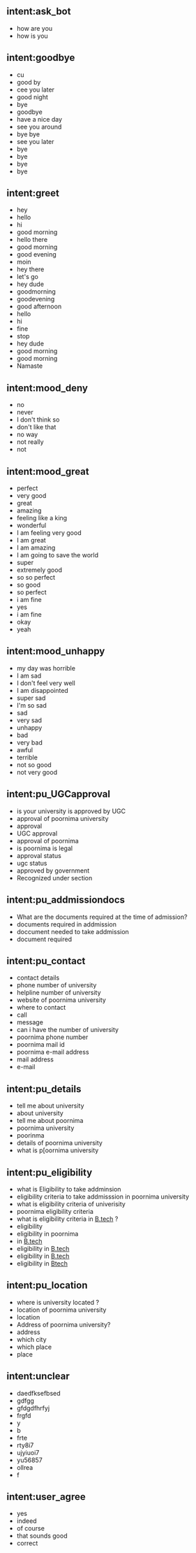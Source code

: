 ## intent:ask_bot
- how are you
- how is you

## intent:goodbye
- cu
- good by
- cee you later
- good night
- bye
- goodbye
- have a nice day
- see you around
- bye bye
- see you later
- bye
- bye
- bye
- bye

## intent:greet
- hey
- hello
- hi
- good morning
- hello there
- good morning
- good evening
- moin
- hey there
- let's go
- hey dude
- goodmorning
- goodevening
- good afternoon
- hello
- hi
- fine
- stop
- hey dude
- good morning
- good morning
- Namaste

## intent:mood_deny
- no
- never
- I don't think so
- don't like that
- no way
- not really
- not

## intent:mood_great
- perfect
- very good
- great
- amazing
- feeling like a king
- wonderful
- I am feeling very good
- I am great
- I am amazing
- I am going to save the world
- super
- extremely good
- so so perfect
- so good
- so perfect
- i am fine
- yes
- i am fine
- okay
- yeah

## intent:mood_unhappy
- my day was horrible
- I am sad
- I don't feel very well
- I am disappointed
- super sad
- I'm so sad
- sad
- very sad
- unhappy
- bad
- very bad
- awful
- terrible
- not so good
- not very good

## intent:pu_UGCapproval
- is your university is approved by UGC
- approval of poornima university
- approval
- UGC approval
- approval of poornima
- is poornima is legal
- approval status
- ugc status
- approved by government
- Recognized under section

## intent:pu_addmissiondocs
- What are the documents required at the time of admission?
- documents required in addmission
- doccument needed to take addmission
- document required

## intent:pu_contact
- contact details
- phone number of university
- helpline number of university
- website of poornima university
- where to contact
- call
- message
- can i have the number of university
- poornima phone number
- poornima mail id
- poornima e-mail address
- mail address
- e-mail

## intent:pu_details
- tell me about university
- about university
- tell me about poornima
- poornima university
- poorinma
- details of poornima university
- what is p[oornima university

## intent:pu_eligibility
- what is Eligibility to take addminsion
- eligibility criteria to take addmisssion in poornima university
- what is eligibility criteria of univerisity
- poornima eligibility criteria
- what is eligibility criteria in [B.tech](course) ?
- eligibility
- eligibility in poornima
- in [B.tech](course)
- eligibility in [B.tech](course)
- eligibility in [B.tech](course)
- eligibility in [Btech](course)

## intent:pu_location
- where is university located ?
- location of poornima university
- location
- Address of poornima university?
- address
- which city
- which place
- place

## intent:unclear
- daedfksefbsed
- gdfgg
- gfdgdfhrfyj
- frgfd
- y
- b
- frte
- rty8i7
- ujyiuoi7
- yu56857
- ollrea
- f

## intent:user_agree
- yes
- indeed
- of course
- that sounds good
- correct
